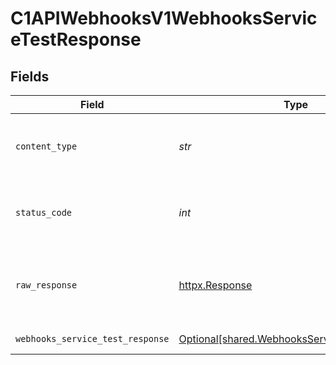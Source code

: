 # C1APIWebhooksV1WebhooksServiceTestResponse


## Fields

| Field                                                                                              | Type                                                                                               | Required                                                                                           | Description                                                                                        |
| -------------------------------------------------------------------------------------------------- | -------------------------------------------------------------------------------------------------- | -------------------------------------------------------------------------------------------------- | -------------------------------------------------------------------------------------------------- |
| `content_type`                                                                                     | *str*                                                                                              | :heavy_check_mark:                                                                                 | HTTP response content type for this operation                                                      |
| `status_code`                                                                                      | *int*                                                                                              | :heavy_check_mark:                                                                                 | HTTP response status code for this operation                                                       |
| `raw_response`                                                                                     | [httpx.Response](https://www.python-httpx.org/api/#response)                                       | :heavy_check_mark:                                                                                 | Raw HTTP response; suitable for custom response parsing                                            |
| `webhooks_service_test_response`                                                                   | [Optional[shared.WebhooksServiceTestResponse]](../../models/shared/webhooksservicetestresponse.md) | :heavy_minus_sign:                                                                                 | Successful response                                                                                |